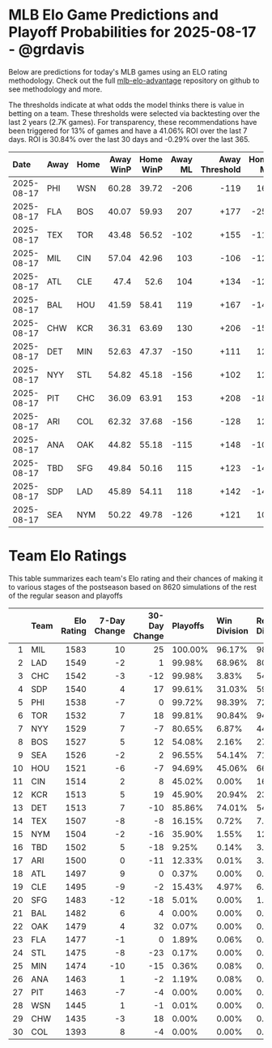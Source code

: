 # MLB Elo Game Predictions and Playoff Probabilities for 2025-08-17 - @grdavis
Below are predictions for today's MLB games using an ELO rating methodology. Check out the full [mlb-elo-advantage](https://github.com/grdavis/mlb-elo-advantage) repository on github to see methodology and more.

The thresholds indicate at what odds the model thinks there is value in betting on a team. These thresholds were selected via backtesting over the last 2 years (2.7K games). For transparency, these recommendations have been triggered for 13% of games and have a 41.06% ROI over the last 7 days. ROI is 30.84% over the last 30 days and -0.29% over the last 365.

| Date       | Away   | Home   |   Away WinP |   Home WinP |   Away ML |   Away Threshold |   Home ML |   Home Threshold |
|:-----------|:-------|:-------|------------:|------------:|----------:|-----------------:|----------:|-----------------:|
| 2025-08-17 | PHI    | WSN    |       60.28 |       39.72 |      -206 |             -119 |       167 |             +179 |
| 2025-08-17 | FLA    | BOS    |       40.07 |       59.93 |       207 |             +177 |      -259 |             -117 |
| 2025-08-17 | TEX    | TOR    |       43.48 |       56.52 |      -102 |             +155 |      -119 |             -104 |
| 2025-08-17 | MIL    | CIN    |       57.04 |       42.96 |       103 |             -106 |      -125 |             +158 |
| 2025-08-17 | ATL    | CLE    |       47.4  |       52.6  |       104 |             +134 |      -126 |             +111 |
| 2025-08-17 | BAL    | HOU    |       41.59 |       58.41 |       119 |             +167 |      -144 |             -111 |
| 2025-08-17 | CHW    | KCR    |       36.31 |       63.69 |       130 |             +206 |      -159 |             -135 |
| 2025-08-17 | DET    | MIN    |       52.63 |       47.37 |      -150 |             +111 |       123 |             +134 |
| 2025-08-17 | NYY    | STL    |       54.82 |       45.18 |      -156 |             +102 |       128 |             +146 |
| 2025-08-17 | PIT    | CHC    |       36.09 |       63.91 |       153 |             +208 |      -189 |             -136 |
| 2025-08-17 | ARI    | COL    |       62.32 |       37.68 |      -156 |             -128 |       128 |             +195 |
| 2025-08-17 | ANA    | OAK    |       44.82 |       55.18 |      -115 |             +148 |      -106 |             +101 |
| 2025-08-17 | TBD    | SFG    |       49.84 |       50.16 |       115 |             +123 |      -140 |             +121 |
| 2025-08-17 | SDP    | LAD    |       45.89 |       54.11 |       118 |             +142 |      -143 |             +105 |
| 2025-08-17 | SEA    | NYM    |       50.22 |       49.78 |      -126 |             +121 |       104 |             +123 |

# Team Elo Ratings
This table summarizes each team's Elo rating and their chances of making it to various stages of the postseason based on 8620 simulations of the rest of the regular season and playoffs

|    | Team   |   Elo Rating |   7-Day Change |   30-Day Change | Playoffs   | Win Division   | Reach Div. Rd.   | Reach CS   | Reach WS   | Win WS   |
|---:|:-------|-------------:|---------------:|----------------:|:-----------|:---------------|:-----------------|:-----------|:-----------|:---------|
|  1 | MIL    |         1583 |             10 |              25 | 100.00%    | 96.17%         | 98.72%           | 65.50%     | 45.44%     | 33.32%   |
|  2 | LAD    |         1549 |             -2 |               1 | 99.98%     | 68.96%         | 80.12%           | 43.40%     | 18.45%     | 11.08%   |
|  3 | CHC    |         1542 |             -3 |             -12 | 99.98%     | 3.83%          | 54.62%           | 18.79%     | 9.73%      | 5.58%    |
|  4 | SDP    |         1540 |              4 |              17 | 99.61%     | 31.03%         | 59.42%           | 26.67%     | 10.95%     | 5.93%    |
|  5 | PHI    |         1538 |             -7 |               0 | 99.72%     | 98.39%         | 72.70%           | 33.60%     | 12.37%     | 6.57%    |
|  6 | TOR    |         1532 |              7 |              18 | 99.81%     | 90.84%         | 94.21%           | 50.68%     | 27.97%     | 10.61%   |
|  7 | NYY    |         1529 |              7 |              -7 | 80.65%     | 6.87%          | 44.80%           | 22.33%     | 12.17%     | 4.81%    |
|  8 | BOS    |         1527 |              5 |              12 | 54.08%     | 2.16%          | 27.30%           | 13.49%     | 7.12%      | 2.58%    |
|  9 | SEA    |         1526 |             -2 |               2 | 96.55%     | 54.14%         | 71.46%           | 37.55%     | 19.06%     | 7.17%    |
| 10 | HOU    |         1521 |             -6 |              -7 | 94.69%     | 45.06%         | 66.08%           | 32.60%     | 15.00%     | 4.87%    |
| 11 | CIN    |         1514 |              2 |               8 | 45.02%     | 0.00%          | 16.51%           | 6.06%      | 1.57%      | 0.87%    |
| 12 | KCR    |         1513 |              5 |              19 | 45.90%     | 20.94%         | 23.56%           | 10.58%     | 4.74%      | 1.44%    |
| 13 | DET    |         1513 |              7 |             -10 | 85.86%     | 74.01%         | 54.41%           | 25.32%     | 10.93%     | 3.75%    |
| 14 | TEX    |         1507 |             -8 |              -8 | 16.15%     | 0.72%          | 7.24%            | 3.16%      | 1.47%      | 0.48%    |
| 15 | NYM    |         1504 |             -2 |             -16 | 35.90%     | 1.55%          | 12.02%           | 3.97%      | 1.01%      | 0.38%    |
| 16 | TBD    |         1502 |              5 |             -18 | 9.25%      | 0.14%          | 3.90%            | 1.50%      | 0.53%      | 0.19%    |
| 17 | ARI    |         1500 |              0 |             -11 | 12.33%     | 0.01%          | 3.84%            | 1.42%      | 0.36%      | 0.08%    |
| 18 | ATL    |         1497 |              9 |               0 | 0.37%      | 0.00%          | 0.16%            | 0.02%      | 0.00%      | 0.00%    |
| 19 | CLE    |         1495 |             -9 |              -2 | 15.43%     | 4.97%          | 6.38%            | 2.53%      | 0.93%      | 0.24%    |
| 20 | SFG    |         1483 |            -12 |             -18 | 5.01%      | 0.00%          | 1.38%            | 0.46%      | 0.08%      | 0.03%    |
| 21 | BAL    |         1482 |              6 |               4 | 0.00%      | 0.00%          | 0.00%            | 0.00%      | 0.00%      | 0.00%    |
| 22 | OAK    |         1479 |              4 |              32 | 0.07%      | 0.00%          | 0.03%            | 0.02%      | 0.02%      | 0.01%    |
| 23 | FLA    |         1477 |             -1 |               0 | 1.89%      | 0.06%          | 0.48%            | 0.10%      | 0.03%      | 0.01%    |
| 24 | STL    |         1475 |             -8 |             -23 | 0.17%      | 0.00%          | 0.02%            | 0.00%      | 0.00%      | 0.00%    |
| 25 | MIN    |         1474 |            -10 |             -15 | 0.36%      | 0.08%          | 0.16%            | 0.09%      | 0.01%      | 0.00%    |
| 26 | ANA    |         1463 |              1 |              -2 | 1.19%      | 0.08%          | 0.46%            | 0.14%      | 0.03%      | 0.00%    |
| 27 | PIT    |         1463 |             -7 |              -4 | 0.00%      | 0.00%          | 0.00%            | 0.00%      | 0.00%      | 0.00%    |
| 28 | WSN    |         1445 |              1 |              -1 | 0.01%      | 0.00%          | 0.01%            | 0.01%      | 0.01%      | 0.00%    |
| 29 | CHW    |         1435 |             -3 |              18 | 0.00%      | 0.00%          | 0.00%            | 0.00%      | 0.00%      | 0.00%    |
| 30 | COL    |         1393 |              8 |              -4 | 0.00%      | 0.00%          | 0.00%            | 0.00%      | 0.00%      | 0.00%    |